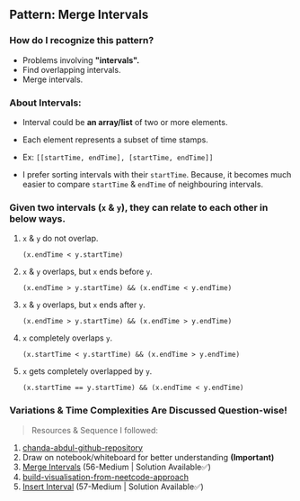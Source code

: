## Pattern: Merge Intervals

### **How do I recognize this pattern?** 
  
- Problems involving **"intervals".**
- Find overlapping intervals.
- Merge intervals.

### About Intervals:

- Interval could be **an array/list** of two or more elements.


- Each element represents a subset of time stamps.


- Ex: `[[startTime, endTime], [startTime, endTime]]`


- I prefer sorting intervals with their `startTime`. Because, it becomes much easier to compare `startTime` & `endTime` of neighbouring intervals.


### Given two intervals (`x` & `y`), they can relate to each other in below ways.


  1. `x` & `y` do not overlap.

     `(x.endTime < y.startTime)`


  2. `x` & `y` overlaps, but `x` ends before `y`.
      
      `(x.endTime > y.startTime) && (x.endTime < y.endTime)`


  3. `x` & `y` overlaps, but `x` ends after `y`.

     `(x.endTime > y.startTime) && (x.endTime > y.endTime)`

   
  4. `x` completely overlaps `y`.

     `(x.startTime < y.startTime) && (x.endTime > y.endTime)`


  5. `x` gets completely overlapped by `y`.

     `(x.startTime == y.startTime) && (x.endTime < y.endTime)`

### Variations & Time Complexities Are Discussed Question-wise!

> Resources & Sequence I followed:

1. [chanda-abdul-github-repository](https://github.com/Chanda-Abdul/Several-Coding-Patterns-for-Solving-Data-Structures-and-Algorithms-Problems-during-Interviews/blob/main/%E2%9C%85%20%20Pattern%2004%20:%20Merge%20Intervals.md)
2. Draw on notebook/whiteboard for better understanding **(Important)**
4. [Merge Intervals](https://leetcode.com/problems/merge-intervals/description/) (56-Medium | Solution Available✅)
5. [build-visualisation-from-neetcode-approach](https://youtu.be/44H3cEC2fFM?si=fC9UFZBUmgaHmyev)
6. [Insert Interval](https://leetcode.com/problems/insert-interval/description/) (57-Medium | Solution Available✅)
